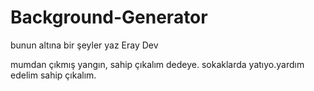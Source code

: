 # Background-Generator

bunun altına bir şeyler yaz Eray Dev

mumdan çıkmış yangın, sahip çıkalım dedeye. sokaklarda yatıyo.yardım edelim sahip çıkalım.
